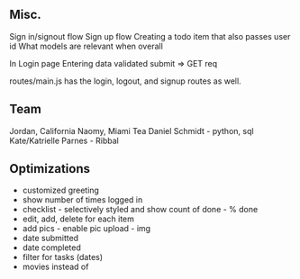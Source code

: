 ## Misc.
Sign in/signout flow
Sign up flow
Creating a todo item that also passes user id
What models are relevant when overall

In Login page
Entering data
validated
submit => GET req

routes/main.js has the login, logout, and signup routes as well.

## Team
Jordan, California
Naomy, Miami
Tea
Daniel Schmidt - python, sql
Kate/Katrielle Parnes -
Ribbal


## Optimizations
- customized greeting
- show number of times logged in
- checklist - selectively styled and show count of done - % done
- edit, add, delete for each item
- add pics - enable pic upload - img
- date submitted
- date completed
- filter for tasks (dates)
- movies instead of 